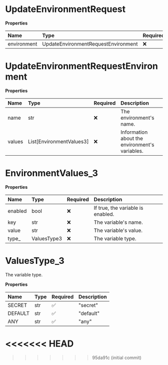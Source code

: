 # UpdateEnvironmentRequest

**Properties**

| Name        | Type                                | Required | Description |
| :---------- | :---------------------------------- | :------- | :---------- |
| environment | UpdateEnvironmentRequestEnvironment | ❌       |             |

# UpdateEnvironmentRequestEnvironment

**Properties**

| Name   | Type                     | Required | Description                                    |
| :----- | :----------------------- | :------- | :--------------------------------------------- |
| name   | str                      | ❌       | The environment's name.                        |
| values | List[EnvironmentValues3] | ❌       | Information about the environment's variables. |

# EnvironmentValues_3

**Properties**

| Name    | Type        | Required | Description                       |
| :------ | :---------- | :------- | :-------------------------------- |
| enabled | bool        | ❌       | If true, the variable is enabled. |
| key     | str         | ❌       | The variable's name.              |
| value   | str         | ❌       | The variable's value.             |
| type\_  | ValuesType3 | ❌       | The variable type.                |

# ValuesType_3

The variable type.

**Properties**

| Name    | Type | Required | Description |
| :------ | :--- | :------- | :---------- |
| SECRET  | str  | ✅       | "secret"    |
| DEFAULT | str  | ✅       | "default"   |
| ANY     | str  | ✅       | "any"       |
<<<<<<< HEAD
=======

<!-- This file was generated by liblab | https://liblab.com/ -->
>>>>>>> 95da91c (initial commit)
